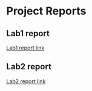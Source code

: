# Project Reports

## Lab1 report

[Lab1 report link](https://docs.google.com/document/d/1HWEhRzF0ntg8e0l5eZ0iXEmvvgQJhVF4i7DHjFvkvv4/edit?usp=sharing)

## Lab2 report

[Lab2 report link](https://docs.google.com/document/d/1olYYa4u4p-ziCk5iD2ETHhPJ4q8pcctqI6dHNeiyBrw/edit?usp=sharing)
